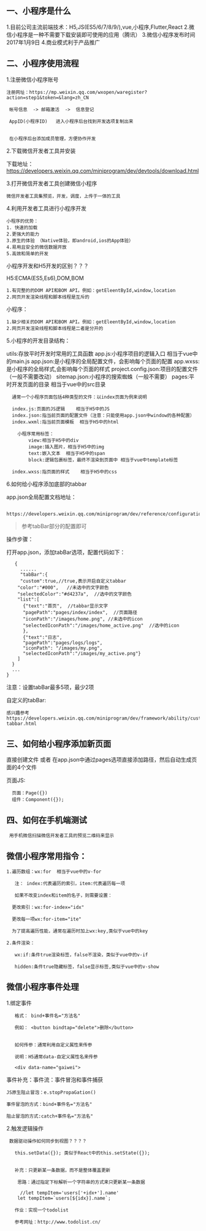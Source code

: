 ## 一、小程序是什么

  1.目前公司主流前端技术：H5,JS(ES5/6/7/8/9/),vue,小程序,Flutter,React
  2.微信小程序是一种不需要下载安装即可使用的应用（腾讯）
  3.微信小程序发布时间2017年1月9日
  4.商业模式利于产品推广


## 二、小程序使用流程

  1.注册微信小程序账号

    注册网址：https://mp.weixin.qq.com/wxopen/waregister?action=step1&token=&lang=zh_CN

     帐号信息  -> 邮箱激活  ->  信息登记

     AppID(小程序ID)	进入小程序后台找到开发选项复制出来


     在小程序后台添加成员管理，方便协作开发

2.下载微信开发者工具并安装

  下载地址：https://developers.weixin.qq.com/miniprogram/dev/devtools/download.html

3.打开微信开发者工具创建微信小程序

    微信开发者工具集预览，开发，调度，上传于一体的工具
 

4.利用开发者工具进行小程序开发 

    

    小程序的优势：
    1. 快速的加载
    2.更强大的能力
    3.原生的体验 （Native体验，即android,ios的App体验）
    4.易用且安全的微信数据开放
    5.高效和简单的开发

小程序开发和H5开发的区别？？？

  H5:ECMA(ES5,Es6),DOM,BOM

    1.有完整的的DOM API和BOM API。例如：getEleentById,window,location
    2.​网页开发渲染线程和脚本线程是互斥的
  小程序：
  
    1.缺少相关的DOM API和BOM API。例如：getEleentById,window,location
    2.​网页开发渲染线程和脚本线程是二者是分开的

5.小程序的开发目录结构：

   utils:存放平时开发时常用的工具函数
   app.js:小程序项目的逻辑入口  相当于vue中的main.js
   app.json:是小程序的全局配置文件，会影响每个页面的配置
   app.wxss:是小程序的全局样式,会影响每个页面的样式
   project.config.json:项目的配置文件（一般不需要改动）
   sitemap.json:小程序的搜索蜘蛛（一般不需要）
   pages:平时开发页面的目录  相当于vue中的src目录

      通常一个小程序页面包括4种类型的文件：以index页面为例来说明
 
      index.js:页面的JS逻辑    相当于H5中的JS
      index.json:指当前页面的配置文件（注意：只能使用app.json中window的各种配置）
      index.wxml:指当前页面模板  相当于H5中的html

        小程序常用标签：
            view:相当于H5中的div
            image:插入图片，相当于H5中的img
            text:嵌入文本  相当于H5中的span
            block:逻辑包裹标签，最终不渲染到页面中 相当于vue中template标签

      index.wxss:指页面的样式    相当于H5中的css

 6.如何给小程序添加底部的tabbar

app.json全局配置文档地址：
```
    https://developers.weixin.qq.com/miniprogram/dev/reference/configuration/app.html#tabBar
```
> 参考tabBar部分的配置即可

  操作步骤：

   打开app.json，添加tabBar选项，配置代码如下：
```
   {
     ......
     "tabBar":{
     "custom":true,//true,表示开启自定义tabbar
    "color":"#000",   //未选中的文字颜色
    "selectedColor":"#d4237a",  //选中的文字颜色
    "list":[
      {"text":"首页",  //tabbar显示文字
      "pagePath":"pages/index/index",  //页面路径
      "iconPath":"/images/home.png", //未选中的icon
      "selectedIconPath":"/images/home_active.png"  //选中的icon
      },
      {"text":"日志",
      "pagePath":"pages/logs/logs",
      "iconPath": "/images/my.png",
      "selectedIconPath":"/images/my_active.png"}
    ]
  }
  ...
}

```

  注意：设置tabBar最多5项，最少2项

  自定义的tabBar:
  
    感兴趣参考https://developers.weixin.qq.com/miniprogram/dev/framework/ability/custom-tabbar.html



## 三、如何给小程序添加新页面

   直接创建文件
   或者
   在app.json中通过pages选项直接添加路径，然后自动生成页面的4个文件


   页面JS:

      页面：Page({})
      组件：Component({});


## 四、如何在手机端测试
    
     用手机微信扫描微信开发者工具的预览二维码来显示


## 微信小程序常用指令：


    1.遍历数组：wx:for  相当于vue中的v-for

       注： index:代表遍历的索引，item:代表遍历每一项

       如果不改变index和item的名子，则需要设置：

      更改索引：wx:for-index="idx"

      更改每一项wx:for-item="ite"

      为了提高遍历性能，通常在遍历时加上wx:key,类似于vue中的key

    2.条件渲染：

       wx:if:条件true渲染标签，false不渲染，类似于vue中的v-if

       hidden:条件true隐藏标签，false显示标签,类似于vue中的v-show

  ## 微信小程序事件处理

1.绑定事件

       格式： bind+事件名="方法名"

       例如： <button bindtap="delete">删除</button>


       如何传参：通常利用自定义属性来传参

       说明：H5通常data-自定义属性名来传参

       <div data-name="gaiwei">


   事件补充：事件流：事件冒泡和事件捕获

    JS原生阻止冒泡：e.stopPropaGation()

    事件冒泡的方式：bind+事件名="方法名"

    阻止冒泡的方式:catch+事件名="方法名"



2.触发逻辑操作

     数据驱动操作如何同步到视图？？？？

       this.setData({}); 类似于React中的this.setState({});


       补充：只更新某一条数据，而不是整体覆盖更新

        思路：通过指定下标解析一个字符串的方式来只更新某一条数据

         //let tempItem='users['+idx+'].name'
        let tempItem=`users[${idx}].name`;

       作业：实现一个todolist

       参考网址：http://www.todolist.cn/

          

     

    







          


      

   




  